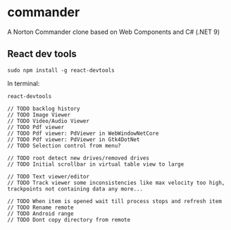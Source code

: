 # commander
A Norton Commander clone based on Web Components and C# (.NET 9)

## React dev tools
```
sudo npm install -g react-devtools
```
In terminal:
```
react-devtools
```

```
// TODO backlog history
// TODO Image Viewer 
// TODO Video/Audio Viewer 
// TODO Pdf viewer
// TODO Pdf viewer: PdViewer in WebWindowNetCore
// TODO Pdf viewer: PdViewer in Gtk4DotNet
// TODO Selection control from menu?

// TODO root detect new drives/removed drives
// TODO Initial scrollbar in virtual table view to large

// TODO Text viewer/editor
// TODO Track viewer some inconsistencies like max velocity too high, trackpoints not containing data any more...

// TODO When item is opened wait till process stops and refresh item
// TODO Rename remote
// TODO Android range
// TODO Dont copy directory from remote
```